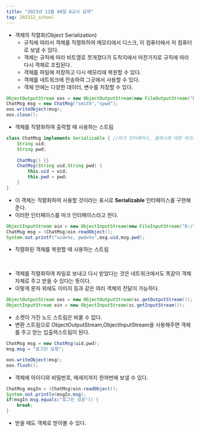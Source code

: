 ```yaml
---
title: "2023년 12월 04일 8교시 요약"
tag: 202312_school
---
```


- 객체의 직렬화(Object Serialization)
  - 규칙에 따라서 객체를 직렬화하여 메모리에서 디스크, 이 컴퓨터에서 저 컴퓨터로 보낼 수 있다.
  - 객체는 규칙에 따라 비트열로 쪼개졌다가 도착지에서 마찬가지로 규칙에 따라 다시 객체로 조립된다.
  - 객체를 파일에 저장하고 다시 메모리에 복원할 수 있다.
  - 객체를 네트워크에 전송하여 그곳에서 사용할 수 있다.
  - 객체 안에는 다양한 데이터, 변수를 저장할 수 있다.

```java
ObjectOutputStream oos = new ObjectOutputStream(new FileOutputStream("D:/test/msg.ser"));
ChatMsg msg = new ChatMsg("smith","spwd");
oos.writeObject(msg);
oos.close();
```

- 객체를 직렬화하여 출력할 때 사용하는 스트림

```java
class ChatMsg implements Serializable { //마크 인터페이스, 클래스에 대한 마크로서 사용하는 인터페이스
	String uid;
	String pwd;
	
	ChatMsg() {}
	ChatMsg(String uid,String pwd) {
		this.uid = uid;
		this.pwd = pwd;
	}
}
```

- 이 객체는 직렬화하여 사용할 것이라는 표시로 **Serializable** 인터페이스를 구현해준다.
- 이러한 인터페이스를 마크 인터페이스라고 한다.

```java
ObjectInputStream oin = new ObjectInputStream(new FileInputStream("D:/test/msg.ser"));
ChatMsg msg = (ChatMsg)oin.readObject();
System.out.printf("uid=%s, pwd=%s",msg.uid,msg.pwd);
```
- 직렬화된 객체를 복원할 때 사용하는 스트림

<br>

- 객체를 직렬화하여 파일로 보내고 다시 받았다는 것은 네트워크에서도 똑같이 객체자체로 주고 받을 수 있다는 뜻이다.
- 이렇게 문자 외에도 이미지 등과 같은 여러 객체의 전달이 가능하다.

```java
ObjectOutputStream oos = new ObjectOutputStream(sc.getOutputStream());
ObjectInputStream oin = new ObjectInputStream(sc.getInputStream());
```

- 소켓이 가진 노드 스트림은 바꿀 수 없다.
- 변환 스트림으로 ObjectOutputStream,ObjectInputStream을 사용해주면 객체를 주고 받는 입출력스트림이 된다.
  
```java
ChatMsg msg = new ChatMsg(uid,pwd);
msg.msg = "로그인 요청";

oos.writeObject(msg);
oos.flush();
```

- 객체에 아이디와 비밀번호, 메세지까지 한꺼번에 보낼 수 있다.

```java
ChatMsg msgIn = (ChatMsg)oin.readObject();
System.out.println(msgIn.msg);
if(msgIn.msg.equals("로그인 성공")) {
    break;
}
```
- 받을 때도 객체로 받아볼 수 있다.